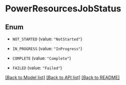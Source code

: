 # PowerResourcesJobStatus

## Enum


* `NOT_STARTED` (value: `"NotStarted"`)

* `IN_PROGRESS` (value: `"InProgress"`)

* `COMPLETE` (value: `"Complete"`)

* `FAILED` (value: `"Failed"`)


[[Back to Model list]](../README.md#documentation-for-models) [[Back to API list]](../README.md#documentation-for-api-endpoints) [[Back to README]](../README.md)


